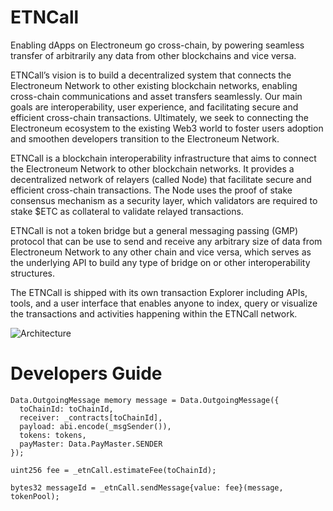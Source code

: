 # ETNCall

Enabling dApps on Electroneum go cross-chain, by powering seamless transfer of arbitrarily any data from other blockchains and vice versa.

ETNCall’s vision is to build a decentralized system that connects the Electroneum Network to other existing blockchain networks, enabling cross-chain communications and asset transfers seamlessly. Our main goals are interoperability, user experience, and facilitating secure and efficient cross-chain transactions. Ultimately, we seek to connecting the Electroneum ecosystem to the existing Web3 world to foster users adoption and smoothen developers transition to the Electroneum Network.

ETNCall is a blockchain interoperability infrastructure that aims to connect the Electroneum Network to other blockchain networks. It provides a decentralized network of relayers (called Node) that facilitate secure and efficient cross-chain transactions. The Node uses the proof of stake consensus mechanism as a security layer, which validators are required to stake $ETC as collateral to validate relayed transactions.

ETNCall is not a token bridge but a general messaging passing (GMP) protocol that can be use to send and receive any arbitrary size of data from Electroneum Network to any other chain and vice versa, which serves as the underlying API to build any type of bridge on or other interoperability structures.

The ETNCall is shipped with its own transaction Explorer including APIs, tools, and a user interface that enables anyone to index, query or visualize the transactions and activities happening within the ETNCall network.

![Architecture](https://github.com/user-attachments/assets/5c964136-668b-46c9-895e-3ce4a2d636a8)

# Developers Guide

```solidity
Data.OutgoingMessage memory message = Data.OutgoingMessage({
  toChainId: toChainId,
  receiver: _contracts[toChainId],
  payload: abi.encode(_msgSender()),
  tokens: tokens,
  payMaster: Data.PayMaster.SENDER
});

uint256 fee = _etnCall.estimateFee(toChainId);

bytes32 messageId = _etnCall.sendMessage{value: fee}(message, tokenPool);
```
